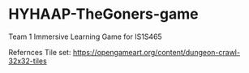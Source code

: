# HYHAAP-TheGoners-game
Team 1 Immersive Learning Game for IS1S465



Refernces
Tile set: https://opengameart.org/content/dungeon-crawl-32x32-tiles
